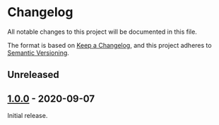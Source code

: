 # Changelog
All notable changes to this project will be documented in this file.

The format is based on [Keep a Changelog](http://keepachangelog.com/),
and this project adheres to [Semantic Versioning](https://semver.org/).


## Unreleased


## [1.0.0] - 2020-09-07
Initial release.


[Unreleased]: https://github.com/digipolisantwerp/acpaas-ui_web-components/compare/v1.0.0...HEAD
[1.0.0]: https://github.com/digipolisantwerp/acpaas-ui_web-components/compare/v1.0.0
